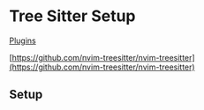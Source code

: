 # Tree Sitter Setup

[Plugins](plugins.md)

[https://github.com/nvim-treesitter/nvim-treesitter](https://github.com/nvim-treesitter/nvim-treesitter)

## Setup

